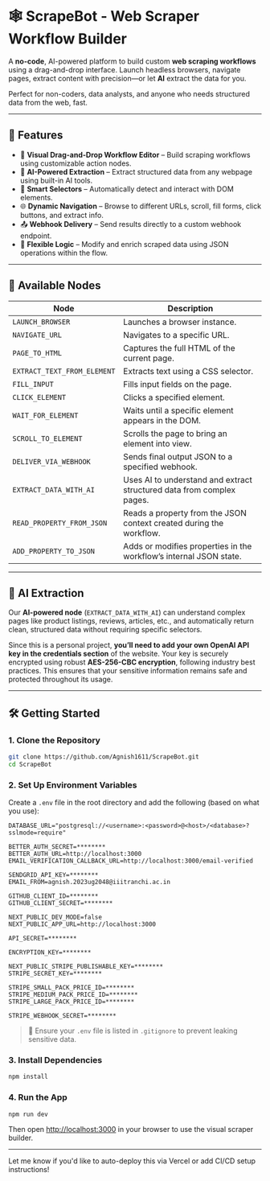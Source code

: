 # 🕸️ ScrapeBot - Web Scraper Workflow Builder

A **no-code**, AI-powered platform to build custom **web scraping workflows** using a drag-and-drop interface. Launch headless browsers, navigate pages, extract content with precision—or let **AI** extract the data for you.

Perfect for non-coders, data analysts, and anyone who needs structured data from the web, fast.

---

## 🚀 Features

* 🧩 **Visual Drag-and-Drop Workflow Editor** – Build scraping workflows using customizable action nodes.
* 🤖 **AI-Powered Extraction** – Extract structured data from any webpage using built-in AI tools.
* 🧠 **Smart Selectors** – Automatically detect and interact with DOM elements.
* 🌐 **Dynamic Navigation** – Browse to different URLs, scroll, fill forms, click buttons, and extract info.
* 📤 **Webhook Delivery** – Send results directly to a custom webhook endpoint.
* 🔁 **Flexible Logic** – Modify and enrich scraped data using JSON operations within the flow.

---

## 🧱 Available Nodes

| Node                        | Description                                                           |
| --------------------------- | --------------------------------------------------------------------- |
| `LAUNCH_BROWSER`            | Launches a browser instance.                                          |
| `NAVIGATE_URL`              | Navigates to a specific URL.                                          |
| `PAGE_TO_HTML`              | Captures the full HTML of the current page.                           |
| `EXTRACT_TEXT_FROM_ELEMENT` | Extracts text using a CSS selector.                                   |
| `FILL_INPUT`                | Fills input fields on the page.                                       |
| `CLICK_ELEMENT`             | Clicks a specified element.                                           |
| `WAIT_FOR_ELEMENT`          | Waits until a specific element appears in the DOM.                    |
| `SCROLL_TO_ELEMENT`         | Scrolls the page to bring an element into view.                       |
| `DELIVER_VIA_WEBHOOK`       | Sends final output JSON to a specified webhook.                       |
| `EXTRACT_DATA_WITH_AI`      | Uses AI to understand and extract structured data from complex pages. |
| `READ_PROPERTY_FROM_JSON`   | Reads a property from the JSON context created during the workflow.   |
| `ADD_PROPERTY_TO_JSON`      | Adds or modifies properties in the workflow’s internal JSON state.    |

---

## 🤖 AI Extraction

Our **AI-powered node** (`EXTRACT_DATA_WITH_AI`) can understand complex pages like product listings, reviews, articles, etc., and automatically return clean, structured data without requiring specific selectors.

Since this is a personal project, **you’ll need to add your own OpenAI API key in the credentials section** of the website. Your key is securely encrypted using robust **AES-256-CBC encryption**, following industry best practices. This ensures that your sensitive information remains safe and protected throughout its usage.

---

## 🛠️ Getting Started

### 1. Clone the Repository

```bash
git clone https://github.com/Agnish1611/ScrapeBot.git
cd ScrapeBot
```

### 2. Set Up Environment Variables

Create a `.env` file in the root directory and add the following (based on what you use):

```env
DATABASE_URL="postgresql://<username>:<password>@<host>/<database>?sslmode=require"

BETTER_AUTH_SECRET=********
BETTER_AUTH_URL=http://localhost:3000
EMAIL_VERIFICATION_CALLBACK_URL=http://localhost:3000/email-verified

SENDGRID_API_KEY=********
EMAIL_FROM=agnish.2023ug2048@iiitranchi.ac.in

GITHUB_CLIENT_ID=********
GITHUB_CLIENT_SECRET=********

NEXT_PUBLIC_DEV_MODE=false
NEXT_PUBLIC_APP_URL=http://localhost:3000

API_SECRET=********

ENCRYPTION_KEY=********

NEXT_PUBLIC_STRIPE_PUBLISHABLE_KEY=********
STRIPE_SECRET_KEY=********

STRIPE_SMALL_PACK_PRICE_ID=********
STRIPE_MEDIUM_PACK_PRICE_ID=********
STRIPE_LARGE_PACK_PRICE_ID=********

STRIPE_WEBHOOK_SECRET=********
```

> 🔐 Ensure your `.env` file is listed in `.gitignore` to prevent leaking sensitive data.

### 3. Install Dependencies

```bash
npm install
```

### 4. Run the App

```bash
npm run dev
```

Then open [http://localhost:3000](http://localhost:3000) in your browser to use the visual scraper builder.

---

Let me know if you'd like to auto-deploy this via Vercel or add CI/CD setup instructions!
